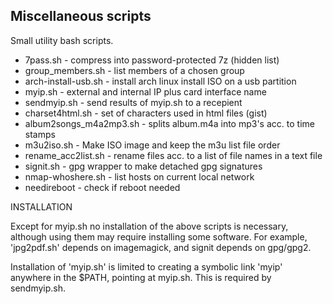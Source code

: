 Miscellaneous scripts
---------------------

Small utility bash scripts.
- 7pass.sh            - compress into password-protected 7z (hidden list)
- group_members.sh    - list members of a chosen group
- arch-install-usb.sh - install arch linux install ISO on a usb partition
- myip.sh             - external and internal IP plus card interface name
- sendmyip.sh         - send results of myip.sh to a recepient
- charset4html.sh     - set of characters used in html files (gist)
- album2songs_m4a2mp3.sh - splits album.m4a into mp3's acc. to time stamps
- m3u2iso.sh          - Make ISO image and keep the m3u list file order
- rename_acc2list.sh  - rename files acc. to a list of file names in a text file
- signit.sh           - gpg wrapper to make detached gpg signatures
- nmap-whoshere.sh    - list hosts on current local network
- needireboot         - check if reboot needed

INSTALLATION

Except for myip.sh no installation of the above scripts is necessary, although using them may require installing some software. For example, 'jpg2pdf.sh' depends on imagemagick, and signit depends on gpg/gpg2.

Installation of 'myip.sh' is limited to creating a symbolic link 'myip' anywhere in the $PATH, pointing at myip.sh. This is required by sendmyip.sh.
